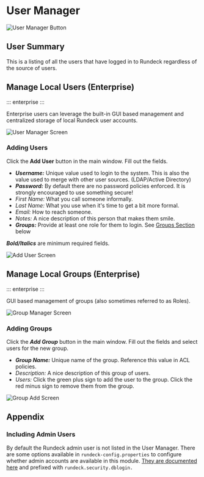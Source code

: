 # User Manager

![User Manager Button](@assets/img/usermgr-menu-button.png)

## User Summary

This is a listing of all the users that have logged in to Rundeck regardless of the source of users.

## Manage Local Users (Enterprise)
::: enterprise
:::

Enterprise users can leverage the built-in GUI based management and centralized storage of local Rundeck user accounts.

![User Manager Screen](@assets/img/usermgr-manage-users.png)

### Adding Users

Click the **Add User** button in the main window.  Fill out the fields.

  - ___Username:___ Unique value used to login to the system.  This is also the value used to merge with other user sources. (LDAP/Active Directory)
  - ___Password:___ By default there are no password policies enforced.  It is strongly encouraged to use something secure!
  - _First Name:_ What you call someone informally.
  - _Last Name:_ What you use when it's time to get a bit more formal.
  - _Email:_ How to reach someone.
  - _Notes:_ A nice description of this person that makes them smile.
  - ___Groups:___ Provide at least one role for them to login. See [Groups Section](#manage-local-groups) below

  ___Bold/Italics___ are minimum required fields.

![Add User Screen](@assets/img/usermgr-add-user.png)

## Manage Local Groups (Enterprise)
::: enterprise
:::

GUI based management of groups (also sometimes referred to as Roles).

![Group Manager Screen](@assets/img/usermgr-manage-groups.png)

### Adding Groups

Click the ***Add Group*** button in the main window.  Fill out the fields and select users for the new group.

  - ___Group Name:___ Unique name of the group.  Reference this value in ACL policies.
  - _Description:_ A nice description of this group of users.
  - _Users:_ Click the green plus sign to add the user to the group.  Click the red minus sign to remove them from the group.

![Group Add Screen](@assets/img/usermgr-add-group.png)


## Appendix

### Including Admin Users
By default the Rundeck admin user is not listed in the User Manager.  There are some options available in `rundeck-config.properties` to configure whether admin accounts are available in this module.  [They are documented here](/administration/configuration/config-file-reference.html#rundeck-config-properties) and prefixed with `rundeck.security.dblogin.`
